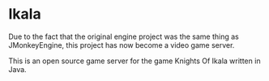 Ikala
=====
Due to the fact that the original engine project was the same thing as JMonkeyEngine,
this project has now become a video game server.

This is an open source game server for the game Knights Of Ikala written in Java.

